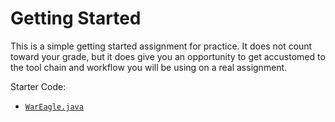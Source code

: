 # Getting Started

This is a simple getting started assignment for practice. It does not count
toward your grade, but it does give you an opportunity to get accustomed to
the tool chain and workflow you will be using on a real assignment.

Starter Code:

- [`WarEagle.java`](src/WarEagle.java)
